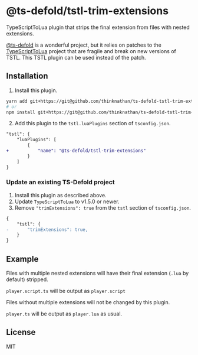 # @ts-defold/tstl-trim-extensions
TypeScriptToLua plugin that strips the final extension from files with nested extensions.

[@ts-defold](https://github.com/ts-defold) is a wonderful project, but it relies on patches to the [TypeScriptToLua](https://github.com/TypeScriptToLua/TypeScriptToLua) project that are fragile and break on new versions of TSTL. This TSTL plugin can be used instead of the patch.

## Installation

1. Install this plugin.

```bash
yarn add git+https://git@github.com/thinknathan/ts-defold-tstl-trim-extensions.git#^1.0.0 -D
# or
npm install git+https://git@github.com/thinknathan/ts-defold-tstl-trim-extensions.git#^1.0.0 --save-dev
```

2. Add this plugin to the `tstl.luaPlugins` section of `tsconfig.json`.

```diff
"tstl": {
	"luaPlugins": [
		{
+			"name": "@ts-defold/tstl-trim-extensions"
		}
	]
}
```

### Update an existing TS-Defold project

1. Install this plugin as described above.
2. Update `TypeScriptToLua` to v1.5.0 or newer.
3. Remove `"trimExtensions": true` from the `tstl` section of `tsconfig.json`.

```diff
{
	"tstl": {
-		"trimExtensions": true,
	}
}
```

## Example

Files with multiple nested extensions will have their final extension (`.lua` by default) stripped.

`player.script.ts` will be output as `player.script`

Files without multiple extensions will not be changed by this plugin.

`player.ts` will be output as `player.lua` as usual.

## License

MIT
